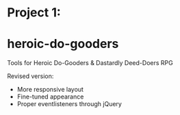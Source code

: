 # Project 1:
# heroic-do-gooders
Tools for Heroic Do-Gooders &amp; Dastardly Deed-Doers RPG

Revised version:
* More responsive layout
* Fine-tuned appearance
* Proper eventlisteners through jQuery
